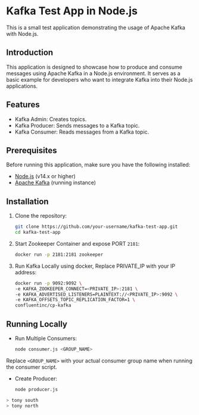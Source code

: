 # Kafka Test App in Node.js

This is a small test application demonstrating the usage of Apache Kafka with Node.js.

## Introduction

This application is designed to showcase how to produce and consume messages using Apache Kafka in a Node.js environment. It serves as a basic example for developers who want to integrate Kafka into their Node.js applications.

## Features

- Kafka Admin: Creates topics.
- Kafka Producer: Sends messages to a Kafka topic.
- Kafka Consumer: Reads messages from a Kafka topic.

## Prerequisites

Before running this application, make sure you have the following installed:

- [Node.js](https://nodejs.org/) (v14.x or higher)
- [Apache Kafka](https://kafka.apache.org/) (running instance)

## Installation

1. Clone the repository:
   
   ```sh
   git clone https://github.com/your-username/kafka-test-app.git
   cd kafka-test-app
   
2. Start Zookeeper Container and expose PORT `2181`:

   ```sh
   docker run -p 2181:2181 zookeeper

3. Run Kafka Locally using docker, Replace PRIVATE_IP with your IP address:

   ```sh
   docker run -p 9092:9092 \
   -e KAFKA_ZOOKEEPER_CONNECT=<PRIVATE_IP>:2181 \
   -e KAFKA_ADVERTISED_LISTENERS=PLAINTEXT://<PRIVATE_IP>:9092 \
   -e KAFKA_OFFSETS_TOPIC_REPLICATION_FACTOR=1 \
   confluentinc/cp-kafka

## Running Locally

- Run Multiple Consumers:
  
  ```sh
  node consumer.js <GROUP_NAME>
  
Replace `<GROUP_NAME>` with your actual consumer group name when running the consumer script.

- Create Producer:
  
  ```sh
  node producer.js

```sh
> tony south
> tony north

